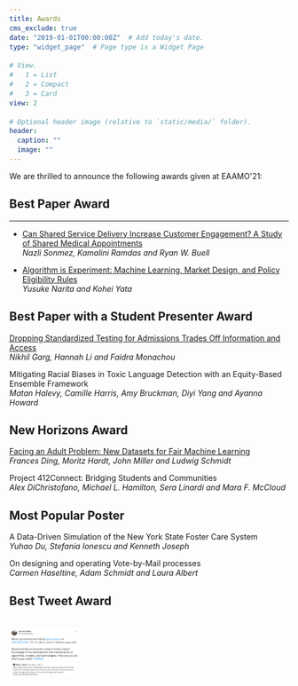```yaml
---
title: Awards
cms_exclude: true
date: "2019-01-01T00:00:00Z"  # Add today's date.
type: "widget_page"  # Page type is a Widget Page

# View.
#   1 = List
#   2 = Compact
#   3 = Card
view: 2

# Optional header image (relative to `static/media/` folder).
header:
  caption: ""
  image: ""
---
```


We are thrilled to announce the following awards given at EAAMO'21: 

## Best Paper Award    
---

- [Can Shared Service Delivery Increase Customer Engagement? A Study of Shared Medical Appointments](../accepted/acceptednonarchival/EAMO21_paper_151.pdf)  
*Nazli Sonmez, Kamalini Ramdas and Ryan W. Buell*

- [Algorithm is Experiment: Machine Learning, Market Design, and Policy Eligibility Rules](../accepted/acceptednonarchival/EAMO21_paper_58.pdf)  
*Yusuke Narita and Kohei Yata*

## Best Paper with a Student Presenter Award

[Dropping Standardized Testing for Admissions Trades Off Information and Access](../accepted/acceptednonarchival/EAMO21_paper_38.pdf)  
*Nikhil Garg, Hannah Li and Faidra Monachou*

Mitigating Racial Biases in Toxic Language Detection with an Equity-Based Ensemble Framework  
*Matan Halevy, Camille Harris, Amy Bruckman, Diyi Yang and Ayanna Howard*

## New Horizons Award 

[Facing an Adult Problem: New Datasets for Fair Machine Learning](../accepted/acceptednonarchival/EAMO21_paper_16.pdf)  
*Frances Ding, Moritz Hardt, John Miller and Ludwig Schmidt*

Project 412Connect: Bridging Students and Communities  
*Alex DiChristofano, Michael L. Hamilton, Sera Linardi and Mara F. McCloud*

## Most Popular Poster

A Data-Driven Simulation of the New York State Foster Care System  
*Yuhao Du, Stefania Ionescu and Kenneth Joseph*

On designing and operating Vote-by-Mail processes  
*Carmen Haseltine, Adam Schmidt and Laura Albert*

## Best Tweet Award 

<img style = "float:left; margin:20px 30px 10px 0px" src="images/besttweet.png" width="25%" height = "auto">
